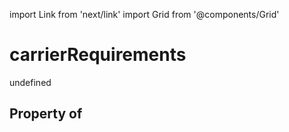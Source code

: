 import Link from 'next/link'
import Grid from '@components/Grid'

# carrierRequirements

undefined

## Property of



